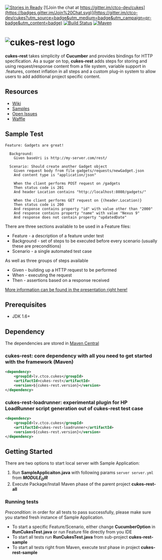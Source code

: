 [![Stories in Ready](https://img.shields.io/waffle/label/ctco-dev/cukes/ready.svg?label=Ready&style=flat)](https://waffle.io/ctco-dev/cukes)
[![Join the chat at https://gitter.im/ctco-dev/cukes](https://badges.gitter.im/Join%20Chat.svg)](https://gitter.im/ctco-dev/cukes?utm_source=badge&utm_medium=badge&utm_campaign=pr-badge&utm_content=badge)
[![Build Status](https://snap-ci.com/ctco-dev/cukes/branch/master/build_image)](https://com/ctco-dev/cukes/branch/master)
[![Maven](https://img.shields.io/maven-central/v/lv.ctco.cukes/cukes-rest-all.svg)](http://search.maven.org/#search|ga|1|lv.ctco.cukes)

# ![cukes-rest logo](assets/cukes-rest-logo.png)
**cukes-rest** takes simplicity of **Cucumber** and provides bindings for HTTP specification. As a sugar on top, **cukes-rest**
adds steps for storing and using request/response content from a file system, variable support in .features, context 
inflation in all steps and a custom plug-in system to allow users to add additional project specific
content. 

## Resources
- [Wiki](https://github.com/ctco-dev/cukes/wiki)
- [Samples](https://github.com/ctco-dev/cukes/wiki/Test-Samples)
- [Open Issues](https://github.com/ctco-dev/cukes/issues)
- [Waffle](https://waffle.io/ctco-dev/cukes)

## Sample Test

```gherkin
Feature: Gadgets are great!

  Background:
    Given baseUri is http://my-server.com/rest/

  Scenario: Should create another Gadget object
    Given request body from file gadgets/requests/newGadget.json
    And content type is "application/json"

    When the client performs POST request on /gadgets
    Then status code is 201
    And header Location contains "http://localhost:8080/gadgets/"

    When the client performs GET request on {(header.Location)}
    Then status code is 200
    And response contains property "id" with value other than "2000"
    And response contains property "name" with value "Nexus 9"
    And response does not contain property "updatedDate"
```

There are three sections available to be used in a Feature files:
- Feature - a description of a feature under test
- Background - set of steps to be executed before every scenario (usually these are preconditions)
- Scenario - a single automated test case

As well as three groups of steps available
- Given - building up a HTTP request to be performed
- When - executing the request
- Then - assertions based on a response received
         
[More information can be found in the presentation right here!](https://speakerdeck.com/larchaon/getting-started-with-cukes-rest)
          
## Prerequisites
- JDK 1.6+

## Dependency
The dependencies are stored in [Maven Central](http://search.maven.org/#search|ga|1|lv.ctco.cukes)

### cukes-rest: core dependency with all you need to get started with the framework (Maven)

```xml
<dependency>
    <groupId>lv.ctco.cukes</groupId>
    <artifactId>cukes-rest</artifactId>
    <version>${cukes-rest.version}</version>
</dependency>
```

### cukes-rest-loadrunner: experimental plugin for HP LoadRunner script generation out of cukes-rest test case

```xml
<dependency>
    <groupId>lv.ctco.cukes</groupId>
    <artifactId>cukes-rest-loadrunner</artifactId>
    <version>${cukes-rest.version}</version>
</dependency>
```

## Getting Started

There are two options to start local server with Sample Application:

1. Run **SampleApplicaiton.java** with following params `server server.yml` from **$MODULE_DIR$**
2. Execute Package/Install Maven phase of the parent project **cukes-rest-all**

### Running tests

*Precondition*: in order for all tests to pass successfully, please make sure you started fresh instance of Sample Application.

- To start a specific Feature/Scenario, either change **CucumberOption** in **RunCukesTest.java** or run Feature file directly from you IDE
- To start all tests run **RunCukesTest.java** from sub-project **cukes-rest-sample**
- To start all tests right from Maven, execute _test_ phase in project **cukes-rest-sample**
